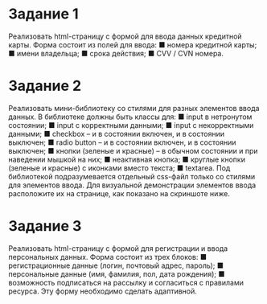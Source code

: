 # Задание 1
Реализовать html-страницу с формой для ввода данных кредитной карты.
Форма состоит из полей для ввода:
■ номера кредитной карты;
■ имени владельца;
■ срока действия;
■ CVV / CVN номера.

# Задание 2
Реализовать мини-библиотеку со стилями для разных элементов ввода данных.
В библиотеке должны быть классы для:
■ input в нетронутом состоянии;
■ input с корректными данными;
■ input с некорректными данными;
■ checkbox – и в состоянии включен, и в состоянии выключен;
■ radio button – и в состоянии включен, и в состоянии выключен;
■ кнопки (зеленые и красные) – в обычном состоянии и при наведении мышкой на них;
■ неактивная кнопка;
■ круглые кнопки (зеленые и красные) с иконками вместо
текста;
■ textarea.
Под библиотекой подразумевается отдельный css-файл только со стилями для элементов ввода.
Для визуальной демонстрации элементов ввода расположите их на странице, как показано на скриншоте ниже.

# Задание 3
Реализовать html-страницу с формой для регистрации и ввода персональных данных.
Форма состоит из трех блоков:
■ регистрационные данные (логин, почтовый адрес, пароль);
■ персональные данные (имя, фамилия, пол, дата рождения);
■ возможность подписаться на рассылку и согласиться с правилами ресурса.
Эту форму необходимо сделать адаптивной.
